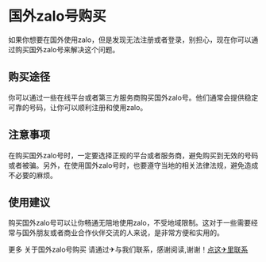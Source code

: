 # 国外zalo号购买

如果你想要在国外使用zalo，但是发现无法注册或者登录，别担心，现在你可以通过购买国外zalo号来解决这个问题。

## 购买途径

你可以通过一些在线平台或者第三方服务商购买国外zalo号。他们通常会提供稳定可靠的号码，让你可以顺利注册和使用zalo。

## 注意事项

在购买国外zalo号时，一定要选择正规的平台或者服务商，避免购买到无效的号码或者被骗。另外，在使用国外zalo号时，也要遵守当地的相关法律法规，避免造成不必要的麻烦。

## 使用建议

购买国外zalo号可以让你畅通无阻地使用zalo，不受地域限制。这对于一些需要经常与国外朋友或者商业合作伙伴交流的人来说，是非常方便和实用的。

更多 关于国外zalo号购买 请通过✈与我们联系，感谢阅读,谢谢！[点这✈里联系](https://w.k02.cc)